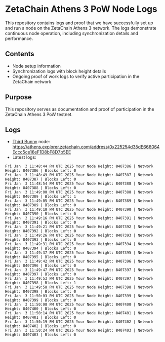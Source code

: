 # ZetaChain Athens 3 PoW Node Logs
This repository contains logs and proof that we have successfully set up and run a node on the ZetaChain Athens 3 network. The logs demonstrate continuous node operation, including synchronization details and performance.

## Contents
- Node setup information
- Synchronization logs with block height details
- Ongoing proof of work logs to verify active participation in the ZetaChain network

## Purpose
This repository serves as documentation and proof of participation in the ZetaChain Athens 3 PoW testnet.

## Logs

- [Third Bunny](https://thirdbunny.xyz/) node: https://athens.explorer.zetachain.com/address/0x225254d35dE666064Eccc5ce16eF1D8bF8D7b5EE
- Latest logs:
```
Fri Jan  3 11:48:44 PM UTC 2025 Your Node Height: 8407386 | Network Height: 8407386 | Blocks Left: 0
Fri Jan  3 11:48:49 PM UTC 2025 Your Node Height: 8407387 | Network Height: 8407387 | Blocks Left: 0
Fri Jan  3 11:48:54 PM UTC 2025 Your Node Height: 8407388 | Network Height: 8407388 | Blocks Left: 0
Fri Jan  3 11:49:00 PM UTC 2025 Your Node Height: 8407388 | Network Height: 8407389 | Blocks Left: 1
Fri Jan  3 11:49:05 PM UTC 2025 Your Node Height: 8407389 | Network Height: 8407389 | Blocks Left: 0
Fri Jan  3 11:49:10 PM UTC 2025 Your Node Height: 8407390 | Network Height: 8407390 | Blocks Left: 0
Fri Jan  3 11:49:16 PM UTC 2025 Your Node Height: 8407391 | Network Height: 8407391 | Blocks Left: 0
Fri Jan  3 11:49:21 PM UTC 2025 Your Node Height: 8407392 | Network Height: 8407392 | Blocks Left: 0
Fri Jan  3 11:49:26 PM UTC 2025 Your Node Height: 8407393 | Network Height: 8407393 | Blocks Left: 0
Fri Jan  3 11:49:31 PM UTC 2025 Your Node Height: 8407394 | Network Height: 8407394 | Blocks Left: 0
Fri Jan  3 11:49:37 PM UTC 2025 Your Node Height: 8407395 | Network Height: 8407395 | Blocks Left: 0
Fri Jan  3 11:49:42 PM UTC 2025 Your Node Height: 8407396 | Network Height: 8407396 | Blocks Left: 0
Fri Jan  3 11:49:47 PM UTC 2025 Your Node Height: 8407397 | Network Height: 8407397 | Blocks Left: 0
Fri Jan  3 11:49:53 PM UTC 2025 Your Node Height: 8407397 | Network Height: 8407398 | Blocks Left: 1
Fri Jan  3 11:49:58 PM UTC 2025 Your Node Height: 8407398 | Network Height: 8407398 | Blocks Left: 0
Fri Jan  3 11:50:03 PM UTC 2025 Your Node Height: 8407399 | Network Height: 8407399 | Blocks Left: 0
Fri Jan  3 11:50:08 PM UTC 2025 Your Node Height: 8407400 | Network Height: 8407400 | Blocks Left: 0
Fri Jan  3 11:50:14 PM UTC 2025 Your Node Height: 8407401 | Network Height: 8407401 | Blocks Left: 0
Fri Jan  3 11:50:19 PM UTC 2025 Your Node Height: 8407402 | Network Height: 8407402 | Blocks Left: 0
Fri Jan  3 11:50:24 PM UTC 2025 Your Node Height: 8407403 | Network Height: 8407403 | Blocks Left: 0
```
